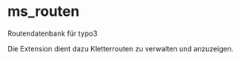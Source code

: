 # ms_routen
Routendatenbank für typo3

Die Extension dient dazu Kletterrouten zu verwalten und anzuzeigen.
